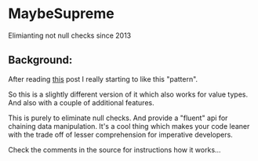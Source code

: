 MaybeSupreme
=======
Elimianting not null checks since 2013
## Background: ##

After reading [this](http://www.codeproject.com/Articles/109026/Chained-null-checks-and-the-Maybe-monad) post I really starting to like this "pattern".

So this is a slightly different version of it which also works for value types. And also with a couple of additional features.

 This is purely to eliminate null checks. And provide a "fluent" api for chaining data manipulation. It's a cool thing which makes your code leaner with the trade off of lesser comprehension for imperative developers.

Check the comments in the source for instructions how it works...
